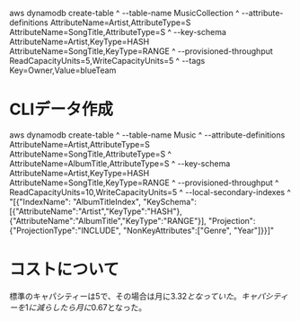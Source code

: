 aws dynamodb create-table ^
    --table-name MusicCollection ^
    --attribute-definitions AttributeName=Artist,AttributeType=S AttributeName=SongTitle,AttributeType=S ^
    --key-schema AttributeName=Artist,KeyType=HASH AttributeName=SongTitle,KeyType=RANGE ^
    --provisioned-throughput ReadCapacityUnits=5,WriteCapacityUnits=5 ^
    --tags Key=Owner,Value=blueTeam

# CLIデータ作成
aws dynamodb create-table ^
    --table-name Music ^
    --attribute-definitions AttributeName=Artist,AttributeType=S AttributeName=SongTitle,AttributeType=S ^
        AttributeName=AlbumTitle,AttributeType=S  ^
    --key-schema AttributeName=Artist,KeyType=HASH AttributeName=SongTitle,KeyType=RANGE ^
    --provisioned-throughput ^
        ReadCapacityUnits=10,WriteCapacityUnits=5 ^
    --local-secondary-indexes ^
        "[{\"IndexName\": \"AlbumTitleIndex\", \"KeySchema\":[{\"AttributeName\":\"Artist\",\"KeyType\":\"HASH\"}, {\"AttributeName\":\"AlbumTitle\",\"KeyType\":\"RANGE\"}], \"Projection\":{\"ProjectionType\":\"INCLUDE\",  \"NonKeyAttributes\":[\"Genre\", \"Year\"]}}]"

# コストについて

標準のキャパシティーは5で、その場合は月に$3.32となっていた。
キャパシティーを1に減らしたら月に$0.67となった。

